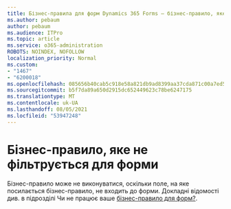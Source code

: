 ```yaml
---
title: Бізнес-правила для форм Dynamics 365 Forms – бізнес-правило, яке не потрібно фільтрувати для форми
ms.author: pebaum
author: pebaum
ms.audience: ITPro
ms.topic: article
ms.service: o365-administration
ROBOTS: NOINDEX, NOFOLLOW
localization_priority: Normal
ms.custom:
- "1467"
- "6200018"
ms.openlocfilehash: 085656b40cab5c918e58a821db9ad8399aa37cda871c00a7ed51411c4b733576
ms.sourcegitcommit: b5f7da89a650d2915dc652449623c78be6247175
ms.translationtype: MT
ms.contentlocale: uk-UA
ms.lasthandoff: 08/05/2021
ms.locfileid: "53947248"
---
```

# <a name="business-rule-not-firing-for-a-form"></a>Бізнес-правило, яке не фільтрується для форми

Бізнес-правило може не виконуватися, оскільки поле, на яке посилається бізнес-правило, не входить до форми. Докладні відомості див. в підрозділі Чи не працює ваше [бізнес-правило для форм?](https://docs.microsoft.com/powerapps/maker/model-driven-apps/create-business-rules-recommendations-apply-logic-form#is-your-business-rule-not-firing-for-a-form).
